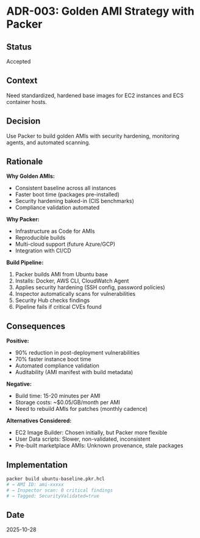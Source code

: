 # ADR-003: Golden AMI Strategy with Packer

## Status
Accepted

## Context
Need standardized, hardened base images for EC2 instances and ECS container hosts.

## Decision
Use Packer to build golden AMIs with security hardening, monitoring agents, and automated scanning.

## Rationale

**Why Golden AMIs:**
- Consistent baseline across all instances
- Faster boot time (packages pre-installed)
- Security hardening baked-in (CIS benchmarks)
- Compliance validation automated

**Why Packer:**
- Infrastructure as Code for AMIs
- Reproducible builds
- Multi-cloud support (future Azure/GCP)
- Integration with CI/CD

**Build Pipeline:**
1. Packer builds AMI from Ubuntu base
2. Installs: Docker, AWS CLI, CloudWatch Agent
3. Applies security hardening (SSH config, password policies)
4. Inspector automatically scans for vulnerabilities
5. Security Hub checks findings
6. Pipeline fails if critical CVEs found

## Consequences

**Positive:**
- 90% reduction in post-deployment vulnerabilities
- 70% faster instance boot time
- Automated compliance validation
- Auditability (AMI manifest with build metadata)

**Negative:**
- Build time: 15-20 minutes per AMI
- Storage costs: ~$0.05/GB/month per AMI
- Need to rebuild AMIs for patches (monthly cadence)

**Alternatives Considered:**
- EC2 Image Builder: Chosen initially, but Packer more flexible
- User Data scripts: Slower, non-validated, inconsistent
- Pre-built marketplace AMIs: Unknown provenance, stale packages

## Implementation
```bash
packer build ubuntu-baseline.pkr.hcl
# → AMI ID: ami-xxxxx
# → Inspector scan: 0 critical findings
# → Tagged: SecurityValidated=true
```

## Date
2025-10-28
